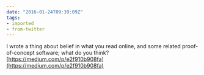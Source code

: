 ```yaml
---
date: "2016-01-24T09:39:09Z"
tags:
- imported
- from-twitter
---
```

I wrote a thing about belief in what you read online, and some related proof-of-concept software; what do you think? [https://medium.com/p/e2f910b908fa](https://medium.com/p/e2f910b908fa)
